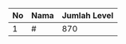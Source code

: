 | No | Nama            | Jumlah Level |
|----|-----------------|--------------|
| 1  | #    |    870        |
